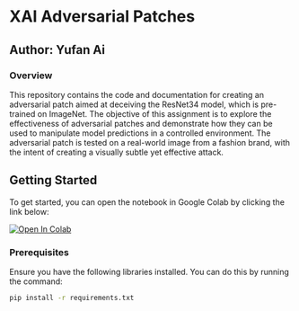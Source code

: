 # XAI Adversarial Patches

## Author: Yufan Ai

### Overview
This repository contains the code and documentation for creating an adversarial patch aimed at deceiving the ResNet34 model, which is pre-trained on ImageNet. The objective of this assignment is to explore the effectiveness of adversarial patches and demonstrate how they can be used to manipulate model predictions in a controlled environment. The adversarial patch is tested on a real-world image from a fashion brand, with the intent of creating a visually subtle yet effective attack.

## Getting Started

To get started, you can open the notebook in Google Colab by clicking the link below:

[![Open In Colab](https://colab.research.google.com/assets/colab-badge.svg)](https://colab.research.google.com/drive/1aZGfIlrOnx4wOd0ZBtRdt3ih3AT1vW27?usp=sharing#scrollTo=eHZGuy4DUNqy)


### Prerequisites

Ensure you have the following libraries installed. You can do this by running the command:

```bash
pip install -r requirements.txt

